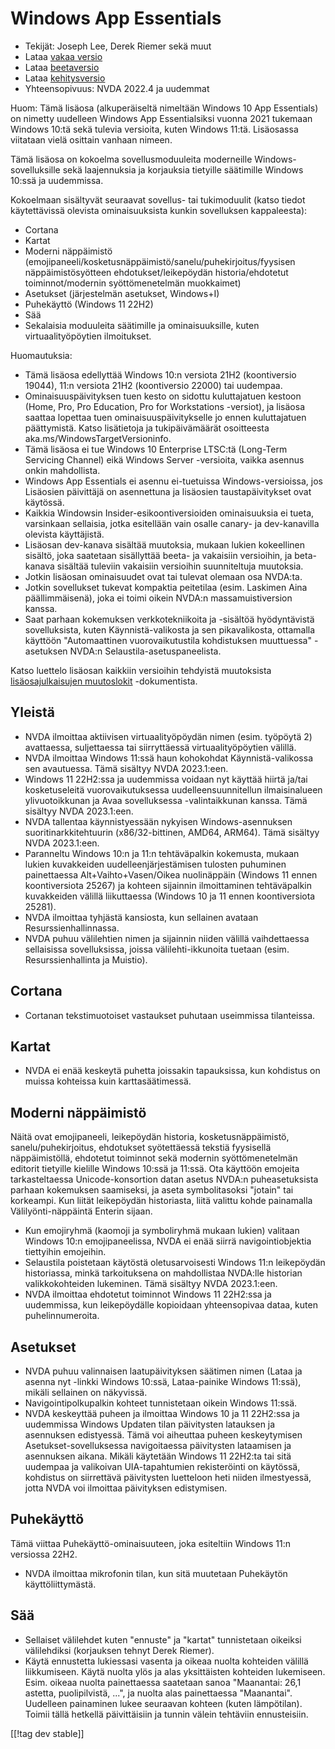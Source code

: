 # Windows App Essentials #

* Tekijät: Joseph Lee, Derek Riemer sekä muut
* Lataa [vakaa versio][1]
* Lataa [beetaversio][2]
* Lataa [kehitysversio][3]
* Yhteensopivuus: NVDA 2022.4 ja uudemmat

Huom: Tämä lisäosa (alkuperäiseltä nimeltään Windows 10 App Essentials) on
nimetty uudelleen Windows App Essentialsiksi vuonna 2021 tukemaan Windows
10:tä sekä tulevia versioita, kuten Windows 11:tä. Lisäosassa viitataan
vielä osittain vanhaan nimeen.

Tämä lisäosa on kokoelma sovellusmoduuleita moderneille
Windows-sovelluksille sekä laajennuksia ja korjauksia tietyille säätimille
Windows 10:ssä ja uudemmissa.

Kokoelmaan sisältyvät seuraavat sovellus- tai tukimoduulit (katso tiedot
käytettävissä olevista ominaisuuksista kunkin sovelluksen kappaleesta):

* Cortana
* Kartat
* Moderni näppäimistö
  (emojipaneeli/kosketusnäppäimistö/sanelu/puhekirjoitus/fyysisen
  näppäimistösyötteen ehdotukset/leikepöydän historia/ehdotetut
  toiminnot/modernin syöttömenetelmän muokkaimet)
* Asetukset (järjestelmän asetukset, Windows+I)
* Puhekäyttö (Windows 11 22H2)
* Sää
* Sekalaisia moduuleita säätimille ja ominaisuuksille, kuten
  virtuaalityöpöytien ilmoitukset.

Huomautuksia:

* Tämä lisäosa edellyttää Windows 10:n versiota 21H2 (koontiversio 19044),
  11:n versiota 21H2 (koontiversio 22000) tai uudempaa.
* Ominaisuuspäivityksen tuen kesto on sidottu kuluttajatuen kestoon (Home,
  Pro, Pro Education, Pro for Workstations -versiot), ja lisäosa saattaa
  lopettaa tuen ominaisuuspäivitykselle jo ennen kuluttajatuen
  päättymistä. Katso lisätietoja ja tukipäivämäärät osoitteesta
  aka.ms/WindowsTargetVersioninfo.
* Tämä lisäosa ei tue Windows 10 Enterprise LTSC:tä (Long-Term Servicing
  Channel) eikä Windows Server -versioita, vaikka asennus onkin mahdollista.
* Windows App Essentials ei asennu ei-tuetuissa Windows-versioissa, jos
  Lisäosien päivittäjä on asennettuna ja lisäosien taustapäivitykset ovat
  käytössä.
* Kaikkia Windowsin Insider-esikoontiversioiden ominaisuuksia ei tueta,
  varsinkaan sellaisia, jotka esitellään vain osalle canary- ja
  dev-kanavilla olevista käyttäjistä.
* Lisäosan dev-kanava sisältää muutoksia, mukaan lukien kokeellinen sisältö,
  joka saatetaan sisällyttää beeta- ja vakaisiin versioihin, ja beta-kanava
  sisältää tuleviin vakaisiin versioihin suunniteltuja muutoksia.
* Jotkin lisäosan ominaisuudet ovat tai tulevat olemaan osa NVDA:ta.
* Jotkin sovellukset tukevat kompaktia peitetilaa (esim. Laskimen Aina
  päällimmäisenä), joka ei toimi oikein NVDA:n massamuistiversion kanssa.
* Saat parhaan kokemuksen verkkotekniikoita ja -sisältöä hyödyntävistä
  sovelluksista, kuten Käynnistä-valikosta ja sen pikavalikosta, ottamalla
  käyttöön "Automaattinen vuorovaikutustila kohdistuksen muuttuessa"
  -asetuksen NVDA:n Selaustila-asetuspaneelista.

Katso luettelo lisäosan kaikkiin versioihin tehdyistä muutoksista
[lisäosajulkaisujen muutoslokit][4] -dokumentista.

## Yleistä

* NVDA ilmoittaa aktiivisen virtuaalityöpöydän nimen (esim. työpöytä 2)
  avattaessa, suljettaessa tai siirryttäessä virtuaalityöpöytien välillä.
* NVDA ilmoittaa Windows 11:ssä haun kohokohdat Käynnistä-valikossa sen
  avautuessa. Tämä sisältyy NVDA 2023.1:een.
* Windows 11 22H2:ssa ja uudemmissa voidaan nyt käyttää hiirtä ja/tai
  kosketuseleitä vuorovaikutuksessa uudelleensuunnitellun ilmaisinalueen
  ylivuotoikkunan ja Avaa sovelluksessa -valintaikkunan kanssa. Tämä
  sisältyy NVDA 2023.1:een.
* NVDA tallentaa käynnistyessään nykyisen Windows-asennuksen
  suoritinarkkitehtuurin (x86/32-bittinen, AMD64, ARM64). Tämä sisältyy NVDA
  2023.1:een.
* Paranneltu Windows 10:n ja 11:n tehtäväpalkin kokemusta, mukaan lukien
  kuvakkeiden uudelleenjärjestämisen tulosten puhuminen painettaessa
  Alt+Vaihto+Vasen/Oikea nuolinäppäin (Windows 11 ennen koontiversiota
  25267) ja kohteen sijainnin ilmoittaminen tehtäväpalkin kuvakkeiden
  välillä liikuttaessa (Windows 10 ja 11 ennen koontiversiota 25281).
* NVDA ilmoittaa tyhjästä kansiosta, kun sellainen avataan
  Resurssienhallinnassa.
* NVDA puhuu välilehtien nimen ja sijainnin niiden välillä vaihdettaessa
  sellaisissa sovelluksissa, joissa välilehti-ikkunoita tuetaan
  (esim. Resurssienhallinta ja Muistio).

## Cortana

* Cortanan tekstimuotoiset vastaukset puhutaan useimmissa tilanteissa.

## Kartat

* NVDA ei enää keskeytä puhetta joissakin tapauksissa, kun kohdistus on
  muissa kohteissa kuin karttasäätimessä.

## Moderni näppäimistö

Näitä ovat emojipaneeli, leikepöydän historia, kosketusnäppäimistö,
sanelu/puhekirjoitus, ehdotukset syötettäessä tekstiä fyysisellä
näppäimistöllä, ehdotetut toiminnot sekä modernin syöttömenetelmän editorit
tietyille kielille Windows 10:ssä ja 11:ssä. Ota käyttöön emojeita
tarkasteltaessa Unicode-konsortion datan asetus NVDA:n puheasetuksista
parhaan kokemuksen saamiseksi, ja aseta symbolitasoksi "jotain" tai
korkeampi. Kun liität leikepöydän historiasta, liitä valittu kohde
painamalla Välilyönti-näppäintä Enterin sijaan.

* Kun emojiryhmä (kaomoji ja symboliryhmä mukaan lukien) valitaan Windows
  10:n emojipaneelissa, NVDA ei enää siirrä navigointiobjektia tiettyihin
  emojeihin.
* Selaustila poistetaan käytöstä oletusarvoisesti Windows 11:n leikepöydän
  historiassa, minkä tarkoituksena on mahdollistaa NVDA:lle historian
  valikkokohteiden lukeminen. Tämä sisältyy NVDA 2023.1:een.
* NVDA ilmoittaa ehdotetut toiminnot Windows 11 22H2:ssa ja uudemmissa, kun
  leikepöydälle kopioidaan yhteensopivaa dataa, kuten puhelinnumeroita.

## Asetukset

* NVDA puhuu valinnaisen laatupäivityksen säätimen nimen (Lataa ja asenna
  nyt -linkki Windows 10:ssä, Lataa-painike Windows 11:ssä), mikäli
  sellainen on näkyvissä.
* Navigointipolkupalkin kohteet tunnistetaan oikein Windows 11:ssä.
* NVDA keskeyttää puheen ja ilmoittaa Windows 10 ja 11 22H2:ssa ja
  uudemmissa Windows Updaten tilan päivitysten latauksen ja asennuksen
  edistyessä. Tämä voi aiheuttaa puheen keskeytymisen
  Asetukset-sovelluksessa navigoitaessa päivitysten lataamisen ja asennuksen
  aikana. Mikäli käytetään Windows 11 22H2:ta tai sitä uudempaa ja
  valikoivan UIA-tapahtumien rekisteröinti on käytössä, kohdistus on
  siirrettävä päivitysten luetteloon heti niiden ilmestyessä, jotta NVDA voi
  ilmoittaa päivityksen edistymisen.

## Puhekäyttö

Tämä viittaa Puhekäyttö-ominaisuuteen, joka esiteltiin Windows 11:n
versiossa 22H2.

* NVDA ilmoittaa mikrofonin tilan, kun sitä muutetaan Puhekäytön
  käyttöliittymästä.

## Sää

* Sellaiset välilehdet kuten "ennuste" ja "kartat" tunnistetaan oikeiksi
  välilehdiksi (korjauksen tehnyt Derek Riemer).
* Käytä ennustetta lukiessasi vasenta ja oikeaa nuolta kohteiden välillä
  liikkumiseen. Käytä nuolta ylös ja alas yksittäisten kohteiden
  lukemiseen. Esim.  oikeaa nuolta painettaessa saatetaan sanoa "Maanantai:
  26,1 astetta, puolipilvistä, ...", ja nuolta alas painettaessa
  "Maanantai". Uudelleen painaminen lukee seuraavan kohteen (kuten
  lämpötilan). Toimii tällä hetkellä päivittäisiin ja tunnin välein
  tehtäviin ennusteisiin.

[[!tag dev stable]]

[1]: https://addons.nvda-project.org/files/get.php?file=wintenApps

[2]: https://addons.nvda-project.org/files/get.php?file=wintenApps-beta

[3]: https://addons.nvda-project.org/files/get.php?file=wintenApps-dev

[4]: https://github.com/josephsl/wintenapps/wiki/w10changelog
